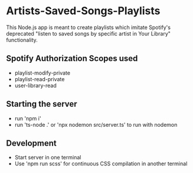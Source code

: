 # Artists-Saved-Songs-Playlists

This Node.js app is meant to create playlists which imitate Spotify's deprecated "listen to saved songs by specific artist in Your Library" functionality.

## Spotify Authorization Scopes used

- playlist-modify-private
- playlist-read-private
- user-library-read

## Starting the server

- run 'npm i'
- run 'ts-node .' or 'npx nodemon src/server.ts' to run with nodemon

## Development

- Start server in one terminal
- Use 'npm run scss' for continuous CSS compilation in another terminal
